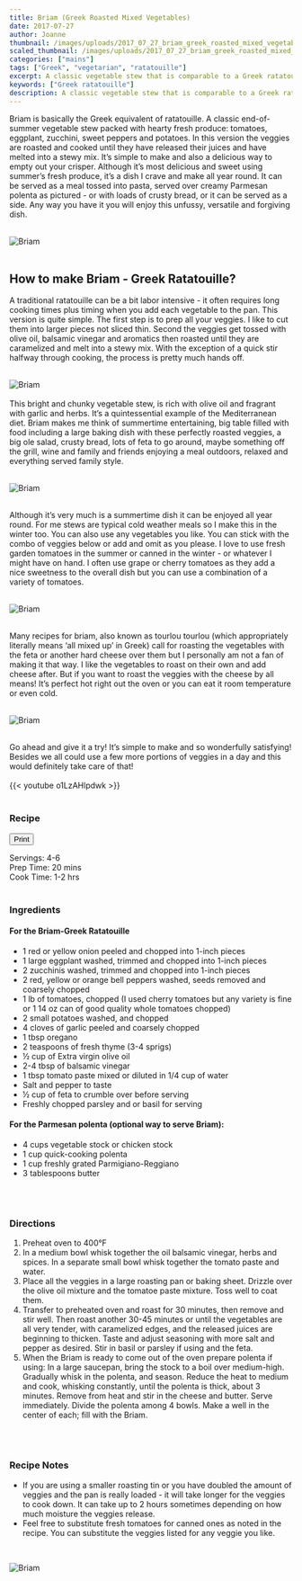 ```yaml
---
title: Briam (Greek Roasted Mixed Vegetables)
date: 2017-07-27
author: Joanne
thumbnail: /images/uploads/2017_07_27_briam_greek_roasted_mixed_vegetables_1.jpg
scaled_thumbnail: /images/uploads/2017_07_27_briam_greek_roasted_mixed_vegetables_0.jpg
categories: ["mains"]
tags: ["Greek", "vegetarian", "ratatouille"]
excerpt: A classic vegetable stew that is comparable to a Greek ratatouille
keywords: ["Greek ratatouille"]
description: A classic vegetable stew that is comparable to a Greek ratatouille
---
```

<span class="blog-text">

Briam is basically the Greek equivalent of ratatouille. A classic end-of-summer vegetable stew packed with hearty fresh produce: tomatoes, eggplant, zucchini, sweet peppers and potatoes. In this version the veggies are roasted and cooked until they have released their juices and have melted into a stewy mix. It’s simple to make and also a delicious way to empty out your crisper. Although it’s most delicious and sweet using summer’s fresh produce, it’s a dish I crave and make all year round. It can be served as a meal tossed into pasta, served over creamy Parmesan polenta as pictured - or with loads of crusty bread, or it can be served as a side. Any way you have it you will enjoy this unfussy, versatile and forgiving dish.
</br>
</br>

![Briam](/images/uploads/2017_07_27_briam_greek_roasted_mixed_vegetables_2.jpg)
</br>
</br>

## How to make Briam - Greek Ratatouille?
A traditional ratatouille can be a bit labor intensive - it often requires long cooking times plus timing when you add each vegetable to the pan. This version is quite simple. The first step is to prep all your veggies. I like to cut them into larger pieces not sliced thin. Second the veggies get tossed with olive oil, balsamic vinegar and aromatics then roasted until they are caramelized and melt into a stewy mix.
With the exception of a quick stir halfway through cooking, the process is pretty much hands off.
</br>
</br>

![Briam](/images/uploads/2017_07_27_briam_greek_roasted_mixed_vegetables_3.jpg)
</br>
</br>
This bright and chunky vegetable stew, is rich with olive oil and fragrant with garlic and herbs. It’s a quintessential example of the Mediterranean diet. Briam makes me think of summertime entertaining, big table filled with food including a large baking dish with these perfectly roasted veggies, a big ole salad, crusty bread, lots of feta to go around, maybe something off the grill, wine and family and friends enjoying a meal outdoors, relaxed and everything served family style.
</br>
</br>

![Briam](/images/uploads/2017_07_27_briam_greek_roasted_mixed_vegetables_4.jpg)
</br>
</br>

Although it’s very much is a summertime dish it can be enjoyed all year round. For me stews are typical cold weather meals so I make this in the winter too. You can also use any vegetables you like. You can stick with the combo of veggies below or add and omit as you please. I love to use fresh garden tomatoes in the summer or canned in the winter - or whatever I might have on hand. I often use grape or cherry tomatoes as they add a nice sweetness to the overall dish but you can use a combination of a variety of tomatoes.
</br>
</br>

![Briam](/images/uploads/2017_07_27_briam_greek_roasted_mixed_vegetables_5.jpg)
</br>
</br>

Many recipes for briam, also known as tourlou tourlou (which appropriately literally means ‘all mixed up’ in Greek) call for roasting the vegetables with the feta or another hard cheese over them but I personally am not a fan of making it that way. I like the vegetables to roast on their own and add cheese after. But if you want to roast the veggies with the cheese by all means! It’s perfect hot right out the oven or you can eat it room temperature or even cold.
</br>
</br>

![Briam](/images/uploads/2017_07_27_briam_greek_roasted_mixed_vegetables_6.jpg)
</br>
</br>

Go ahead and give it a try! It’s simple to make and so wonderfully satisfying! Besides we all could use a few more portions of veggies in a day and this would definitely take care of that!
</br>
</br>
{{< youtube o1LzAHlpdwk >}}
</br>
</br>
</span>

### Recipe
<div print_button><form>
<input type="button" value="Print" class="btn__print" onClick="window.print()">
</form></div>

<div>Servings: <span itemprop="recipeYield">4-6</div>
<div>Prep Time: <meta itemprop="prepTime" content="PT20M">20 mins</div>
<div>Cook Time: <meta itemprop="cookTime" content="PT60M">1-2 hrs</div>
</br>

### Ingredients

#### For the Briam-Greek Ratatouille

* <span itemprop="recipeIngredient">1 red or yellow onion peeled and chopped into 1-inch pieces</span>
* <span itemprop="recipeIngredient">1 large eggplant washed, trimmed and chopped into 1-inch pieces</span>
* <span itemprop="recipeIngredient">2 zucchinis washed, trimmed and chopped into 1-inch pieces</span>
* <span itemprop="recipeIngredient">2 red, yellow or orange bell peppers washed, seeds removed and coarsely chopped</span>
* <span itemprop="recipeIngredient">1 lb of tomatoes, chopped (I used cherry tomatoes but any variety is fine or 1 14 oz can of good quality whole tomatoes chopped)</span>
* <span itemprop="recipeIngredient">2 small potatoes washed, and chopped</span>
* <span itemprop="recipeIngredient">4 cloves of garlic peeled and coarsely chopped</span>
* <span itemprop="recipeIngredient">1 tbsp oregano</span>
* <span itemprop="recipeIngredient">2 teaspoons of fresh thyme (3-4 sprigs)</span>
* <span itemprop="recipeIngredient">½ cup of Extra virgin olive oil</span>
* <span itemprop="recipeIngredient">2-4 tbsp of balsamic vinegar</span>
* <span itemprop="recipeIngredient">1 tbsp tomato paste mixed or diluted in 1/4 cup of water</span>
* <span itemprop="recipeIngredient">Salt and pepper to taste</span>
* <span itemprop="recipeIngredient">½ cup of feta to crumble over before serving</span>
* <span itemprop="recipeIngredient">Freshly chopped parsley and or basil for serving</span>

#### For the Parmesan polenta (optional way to serve Briam):

* 4 cups vegetable stock or chicken stock
* 1 cup quick-cooking polenta
* 1 cup freshly grated Parmigiano-Reggiano
* 3 tablespoons butter
</br>
</br>

### Directions

1. Preheat oven to 400°F
1. In a medium bowl whisk together the oil balsamic vinegar, herbs and spices. In a separate small bowl whisk together the tomato paste and water.
1. Place all the veggies in a large roasting pan or baking sheet. Drizzle over the olive oil mixture and the tomatoe paste mixture. Toss well to coat them.
1. Transfer to preheated oven and roast for 30 minutes, then remove and stir well. Then roast another 30-45 minutes or until the vegetables are all very tender, with caramelized edges, and the released juices are beginning to thicken. Taste and adjust seasoning with more salt and pepper as desired. Stir in basil or parsley if using and the feta.
1. When the Briam is ready to come out of the oven prepare polenta if using: In a large saucepan, bring the stock to a boil over medium-high. Gradually whisk in the polenta, and season. Reduce the heat to medium and cook, whisking constantly, until the polenta is thick, about 3 minutes. Remove from heat and stir in the cheese and butter. Serve immediately. Divide the polenta among 4 bowls. Make a well in the center of each; fill with the Briam.
</br>
</br>

### Recipe Notes
* If you are using a smaller roasting tin or you have doubled the amount of veggies and the pan is really loaded - it will take longer for the veggies to cook down. It can take up to 2 hours sometimes depending on how much moisture the veggies release.
* Feel free to substitute fresh tomatoes for canned ones as noted in the recipe. You can substitute the veggies listed for any veggie you like. 
</br>

![Briam](/images/uploads/2017_07_27_briam_greek_roasted_mixed_vegetables_7.jpg)